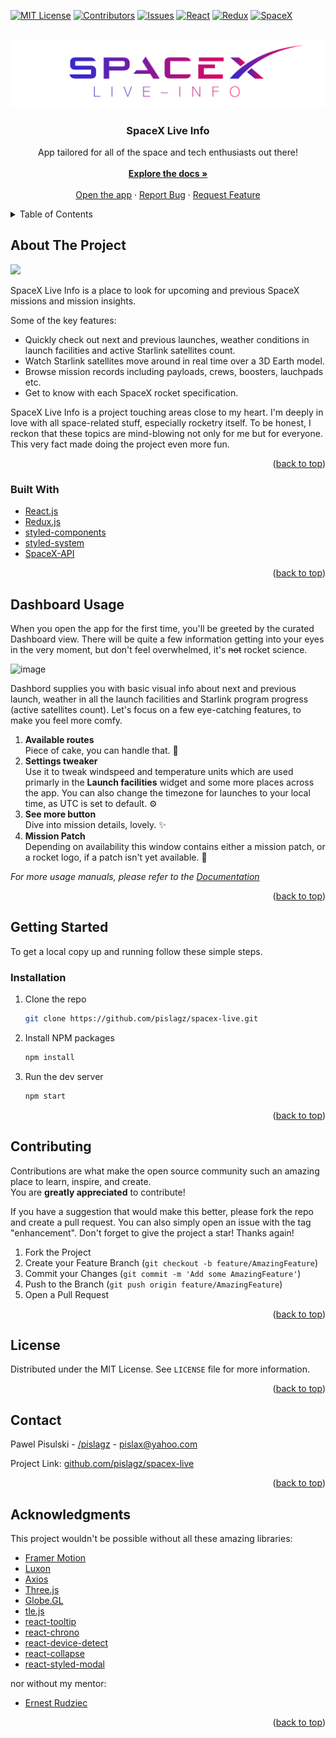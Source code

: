 <div id="top"></div>

<!-- PROJECT SHIELDS -->

[![MIT License][license-shield]][license-url]
[![Contributors][contributors-shield]][contributors-url]
[![Issues][issues-shield]][issues-url]
[![React][react-shield]][react-url]
[![Redux][redux-shield]][redux-url]
[![SpaceX][spacex-shield]][spacex-url]

<!-- [![Three.js-shield][threejs-shield]][threejs-url] -->
<!-- [![Forks][forks-shield]][forks-url] -->
<!-- [![Stargazers][stars-shield]][stars-url] -->
<!-- [![LinkedIn][linkedin-shield]][linkedin-url] -->

<!-- PROJECT LOGO -->
<br />
<div align="center">
  <a href="https://spacex-live.netlify.app">
    <img src="https://raw.githubusercontent.com/pislagz/pislagz/main/assets/spacex-live/animated-logo.svg" alt="Logo">
  </a>

  <h3 align="center">SpaceX Live Info</h3>

  <p align="center">
    App tailored for all of the space and tech enthusiasts out there!
    <br />
    <br />
    <a href="docs"><strong>Explore the docs »</strong></a>
    <br />
    <br />
    <a href="https://spacex-live.netlify.app">Open the app</a>
    ·
    <a href="https://github.com/pislagz/spacex-live/issues">Report Bug</a>
    ·
    <a href="https://github.com/pislagz/spacex-live/issues">Request Feature</a>
  </p>
</div>

<!-- TABLE OF CONTENTS -->
<details>
  <summary>Table of Contents</summary>
  <ol>
    <li>
      <a href="#about-the-project">About The Project</a>
      <ul>
        <li><a href="#built-with">Built With</a></li>
      </ul>
    </li>
    <li>
      <a href="#getting-started">Getting Started</a>
      <ul>
        <li><a href="#installation">Installation</a></li>
      </ul>
    </li>
    <li><a href="#dashboard-usage">Usage</a></li>
    <li><a href="#contributing">Contributing</a></li>
    <li><a href="#license">License</a></li>
    <li><a href="#contact">Contact</a></li>
    <li><a href="#acknowledgments">Acknowledgments</a></li>
  </ol>
</details>

<!-- ABOUT THE PROJECT -->

## About The Project

![](https://github.com/pislagz/pislagz/blob/main/assets/spacex-live/animation.webp)

SpaceX Live Info is a place to look for upcoming and previous SpaceX missions and mission insights.

Some of the key features:

- Quickly check out next and previous launches, weather conditions in launch facilities and active Starlink satellites count.
- Watch Starlink satellites move around in real time over a 3D Earth model.
- Browse mission records including payloads, crews, boosters, lauchpads etc.
- Get to know with each SpaceX rocket specification.

SpaceX Live Info is a project touching areas close to my heart. I'm deeply in love with all space-related stuff, especially rocketry itself. To be honest, I reckon that these topics are mind-blowing not only for me but for everyone. This very fact made doing the project even more fun.

<p align="right">(<a href="#top">back to top</a>)</p>

### Built With

- [React.js](https://reactjs.org/)
- [Redux.js](https://redux.js.org/)
- [styled-components](https://styled-components.com/)
- [styled-system](https://styled-system.com)
- [SpaceX-API](https://github.com/r-spacex/SpaceX-API/)

<p align="right">(<a href="#top">back to top</a>)</p>

<!-- USAGE EXAMPLES -->

## Dashboard Usage

When you open the app for the first time, you'll be greeted by the curated Dashboard view. There will be quite a few information getting into your eyes in the very moment, but don't feel overwhelmed, it's <s>not</s> rocket science.

![image](https://user-images.githubusercontent.com/77860645/145186107-6b3df8d8-bab9-4998-bb81-f887df6f5084.png)

Dashbord supplies you with basic visual info about next and previous launch, weather in all the launch facilities and Starlink program progress (active satellites count).
Let's focus on a few eye-catching features, to make you feel more comfy.

<ol>
  <li><b>Available routes</b><br/>Piece of cake, you can handle that. 🍰</li>
  <li><b>Settings tweaker</b><br/>Use it to tweak windspeed and temperature units which are used primarly in the <b>Launch facilities</b> widget and some more places across the app. You can also change the timezone for launches to your local time, as UTC is set to default. ⚙️</li>
  <li><b>See more button</b></br>Dive into mission details, lovely. ✨</li>
  <li><b>Mission Patch</b><br/>Depending on availability this window contains either a mission patch, or a rocket logo, if a patch isn't yet available. 🚀</li>
</ol>

_For more usage manuals, please refer to the <a href="docs">Documentation</a>_

<p align="right">(<a href="#top">back to top</a>)</p>

<!-- GETTING STARTED -->

## Getting Started

To get a local copy up and running follow these simple steps.

### Installation

1. Clone the repo
   ```sh
   git clone https://github.com/pislagz/spacex-live.git
   ```
2. Install NPM packages
   ```sh
   npm install
   ```
3. Run the dev server
   ```sh
   npm start
   ```

<p align="right">(<a href="#top">back to top</a>)</p>

<!-- CONTRIBUTING -->

## Contributing

Contributions are what make the open source community such an amazing place to learn, inspire, and create.<br />
You are **greatly appreciated** to contribute!

If you have a suggestion that would make this better, please fork the repo and create a pull request. You can also simply open an issue with the tag "enhancement".
Don't forget to give the project a star! Thanks again!

1. Fork the Project
2. Create your Feature Branch (`git checkout -b feature/AmazingFeature`)
3. Commit your Changes (`git commit -m 'Add some AmazingFeature'`)
4. Push to the Branch (`git push origin feature/AmazingFeature`)
5. Open a Pull Request

<p align="right">(<a href="#top">back to top</a>)</p>

<!-- LICENSE -->

## License

Distributed under the MIT License. See `LICENSE` file for more information.

<p align="right">(<a href="#top">back to top</a>)</p>

<!-- CONTACT -->

## Contact

Pawel Pisulski - [/pislagz](https://github.com/pislagz) - pislax@yahoo.com

Project Link: [github.com/pislagz/spacex-live](github.com/pislagz/spacex-live)

<p align="right">(<a href="#top">back to top</a>)</p>

<!-- ACKNOWLEDGMENTS -->

## Acknowledgments

This project wouldn't be possible without all these amazing libraries:

- [Framer Motion](https://github.com/pislagz/spacex-live/issues)
- [Luxon](https://moment.github.io/luxon/#/)
- [Axios](https://axios-http.com/docs/intro)
- [Three.js](https://threejs.org)
- [Globe.GL](https://globe.gl)
- [tle.js](https://www.npmjs.com/package/tle)
- [react-tooltip](https://github.com/wwayne/react-tooltip)
- [react-chrono](https://github.com/prabhuignoto/react-chrono)
- [react-device-detect](https://github.com/duskload/react-device-detect)
- [react-collapse](https://github.com/kunukn/react-collapse)
- [react-styled-modal](https://github.com/AlexanderRichey/styled-react-modal)

nor without my mentor:

- [Ernest Rudziec](https://github.com/ernestrudziec/)

<p align="right">(<a href="#top">back to top</a>)</p>

<!-- MARKDOWN LINKS & IMAGES -->

[contributors-shield]: https://img.shields.io/github/contributors/pislagz/spacex-live.svg?style=for-the-badge
[contributors-url]: https://github.com/pislagz/spacex-live/graphs/contributors
[forks-shield]: https://img.shields.io/github/forks/pislagz/spacex-live.svg?style=for-the-badge
[forks-url]: https://github.com/pislagz/spacex-live/network/members
[stars-shield]: https://img.shields.io/github/stars/pislagz/spacex-live.svg?style=for-the-badge
[stars-url]: https://github.com/pislagz/spacex-live/stargazers
[issues-shield]: https://img.shields.io/github/issues/pislagz/spacex-live.svg?style=for-the-badge
[issues-url]: https://github.com/pislagz/spacex-live/issues
[license-shield]: https://img.shields.io/github/license/pislagz/spacex-live.svg?style=for-the-badge
[license-url]: https://github.com/pislagz/spacex-live/blob/master/LICENSE
[linkedin-shield]: https://img.shields.io/badge/-LinkedIn-black.svg?style=for-the-badge&logo=linkedin&colorB=555
[linkedin-url]: https://linkedin.com
[product-screenshot]: images/screenshot.png
[react-shield]: https://img.shields.io/static/v1?label=&message=React&color=gray&style=for-the-badge&logo=react
[react-url]: https://reactjs.org
[redux-shield]: https://img.shields.io/static/v1?label=&message=Redux&color=9321b5&style=for-the-badge&logo=redux
[redux-url]: https://redux.js.org
[spacex-shield]: https://img.shields.io/static/v1?label=&message=SpaceX&color=3e3c5c&style=for-the-badge&logo=spacex
[spacex-url]: https://www.spacex.com
[threejs-shield]: https://img.shields.io/static/v1?label=&message=three.js&color=2b2b2b&style=for-the-badge&logo=threedotjs
[threejs-url]: https://threejs.org
